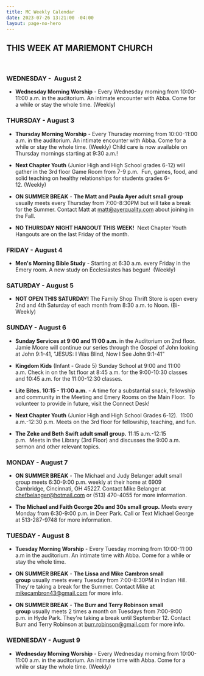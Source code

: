 ```yaml
---
title: MC Weekly Calendar
date: 2023-07-26 13:21:00 -04:00
layout: page-no-hero
---
```


## THIS WEEK AT MARIEMONT CHURCH
  
### WEDNESDAY -  August 2
* **Wednesday Morning Worship** - Every Wednesday morning from 10:00-11:00 a.m. in the auditorium. An intimate encounter with Abba. Come for a while or stay the whole time. (Weekly)


### THURSDAY - August 3
* **Thursday Morning Worship** - Every Thursday morning from 10:00-11:00 a.m. in the auditorium. An intimate encounter with Abba. Come for a while or stay the whole time. (Weekly) Child care is now available on Thursday mornings starting at 9:30 a.m.!


* **Next Chapter Youth** (Junior High and High School grades 6-12) will gather in the 3rd floor Game Room from 7-9 p.m.  Fun, games, food, and solid teaching on healthy relationships for students grades 6-12. (Weekly)

* **ON SUMMER BREAK** - **The Matt and Paula Ayer adult small group** usually meets every Thursday from 7:00-8:30PM but will take a break for the Summer. Contact Matt at matt@ayerquality.com about joining in the Fall.

* **NO THURSDAY NIGHT HANGOUT THIS WEEK!**  Next Chapter Youth Hangouts are on the last Friday of the month. 

### FRIDAY - August 4
* **Men's Morning Bible Study** - Starting at 6:30 a.m. every Friday in the Emery room. A new study on Ecclesiastes has begun!  (Weekly)

### SATURDAY - August 5
* **NOT OPEN THIS SATURDAY!** The Family Shop Thrift Store is open every 2nd and 4th Saturday of each month from 8:30 a.m. to Noon. (Bi-Weekly)


### SUNDAY - August 6
* **Sunday Services at 9:00 and 11:00 a.m.** in the Auditorium on 2nd floor. Jamie Moore will continue our series through the Gospel of John looking at John 9:1-41, "JESUS: I Was Blind, Now I See John 9:1-41"

* **Kingdom Kids** (Infant - Grade 5) Sunday School at 9:00 and 11:00 a.m. Check in on the 1st floor at 8:45 a.m. for the 9:00-10:30 classes and 10:45 a.m. for the 11:00-12:30 classes.

* **Lite Bites. 10:15 - 11:00 a.m.** - A time for a substantial snack, fellowship and community in the Meeting and Emery Rooms on the Main Floor.  To volunteer to provide in future, visit the Connect Desk!

* **Next Chapter Youth** (Junior High and High School Grades 6-12).  11:00 a.m.-12:30 p.m. Meets on the 3rd floor for fellowship, teaching, and fun.

* **The Zeke and Beth Swift adult small group.** 11:15 a.m.-12:15 p.m.  Meets in the Library (3rd Floor) and discusses the 9:00 a.m. sermon and other relevant topics.


### MONDAY - August 7
* **ON SUMMER BREAK** - The Michael and Judy Belanger adult small group meets 6:30-9:00 p.m. weekly at their home at 6909 Cambridge, Cincinnati, OH 45227. Contact Mike Belanger at chefbelanger@hotmail.com or (513) 470-4055 for more information.

* **The Michael and Faith George 20s and 30s small group.** Meets every Monday from 6:30-9:00 p.m. in Deer Park. Call or Text Michael George at 513-287-9748 for more information.

### TUESDAY - August 8
* **Tuesday Morning Worship** - Every Tuesday morning from 10:00-11:00 a.m in the auditorium. An intimate time with Abba. Come for a while or stay the whole time. 

* **ON SUMMER BREAK** - **The Lissa and Mike Cambron small group** usually meets every Tuesday from 7:00-8:30PM in Indian Hill. They're taking a break for the Summer. Contact Mike at mikecambron43@gmail.com for more info.

* **ON SUMMER BREAK** - **The Burr and Terry Robinson small group** usually meets 2 times a month on Tuesdays from 7:00-9:00 p.m. in Hyde Park. They're taking a break until September 12. Contact Burr and Terry Robinson at burr.robinson@gmail.com for more info.

### WEDNESDAY - August 9
* **Wednesday Morning Worship** - Every Wednesday morning from 10:00-11:00 a.m. in the auditorium. An intimate time with Abba. Come for a while or stay the whole time. (Weekly)
